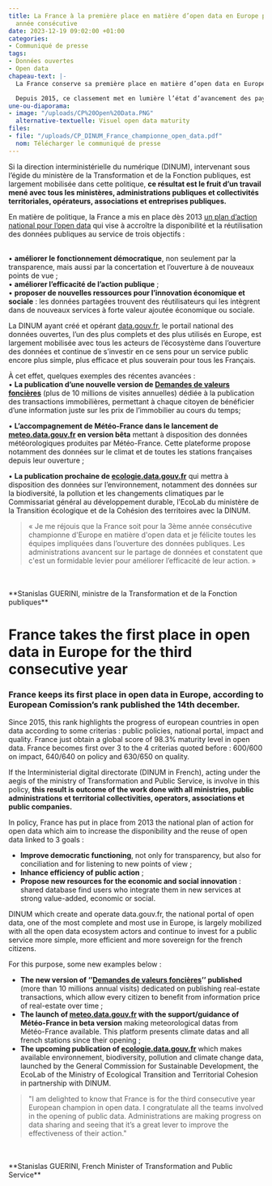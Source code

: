 ```yaml
---
title: La France à la première place en matière d’open data en Europe pour la troisième
  année consécutive
date: 2023-12-19 09:02:00 +01:00
categories:
- Communiqué de presse
tags:
- Données ouvertes
- Open data
chapeau-text: |-
  La France conserve sa première place en matière d’open data en Europe, selon [le classement de la Commission européenne](https://data.europa.eu/en/publications/open-data-maturity/2023) publié le 14 décembre dernier.

  Depuis 2015, ce classement met en lumière l’état d’avancement des pays européens en matière d’ouverture des données selon les critères suivants : politique publique, portail national, impact et qualité. La France vient d’obtenir un score global de 98,3% de maturité d’open data, et arrive en tête sur trois des quatre critères pré-cités : 600/600 sur l’impact et 640/640 sur la politique publique et 630/650 pour la qualité.
une-ou-diaporama:
- image: "/uploads/CP%20Open%20Data.PNG"
  alternative-textuelle: Visuel open data maturity
files:
- file: "/uploads/CP_DINUM_France_championne_open_data.pdf"
  nom: Télécharger le communiqué de presse
---
```


Si la direction interministérielle du numérique (DINUM), intervenant sous l’égide du ministère de la Transformation et de la Fonction publiques, est largement mobilisée dans cette politique, **ce résultat est le fruit d’un travail mené avec tous les ministères, administrations publiques et collectivités territoriales, opérateurs, associations et entreprises publiques.**

En matière de politique, la France a mis en place dès 2013 [un plan d’action national pour l’open data](https:/https://www.gouvernement.fr/action/l-ouverture-des-donnees-publiques/) qui vise à accroître la disponibilité et la réutilisation des données publiques au service de trois objectifs :

<br>• **améliorer le fonctionnement démocratique**, non seulement par la transparence, mais aussi par la concertation et l’ouverture à de nouveaux points de vue ;
<br>• **améliorer l’efficacité de l’action publique** ;
<br>• **proposer de nouvelles ressources pour l’innovation économique et sociale** : les données partagées trouvent des réutilisateurs qui les intègrent dans de nouveaux services à forte valeur ajoutée économique ou sociale.

La DINUM ayant créé et opérant [data.gouv.fr](https://www.data.gouv.fr/fr/), le portail national des données ouvertes, l’un des plus complets et des plus utilisés en Europe, est largement mobilisée avec tous les acteurs de l’écosystème dans l’ouverture des données et continue de s’investir en ce sens pour un service public encore plus simple, plus efficace et plus souverain pour tous les Français.

À cet effet, quelques exemples des récentes avancées :
<br>• **La publication d’une nouvelle version de [Demandes de valeurs foncières](https:/https://explore.data.gouv.fr/immobilier?onglet=carte&filtre=tous/)** (plus de 10 millions de visites annuelles) dédiée à la publication des transactions immobilières, permettant à chaque citoyen de bénéficier d’une information juste sur les prix de l’immobilier au cours du temps;

• **L’accompagnement de Météo-France dans le lancement de [meteo.data.gouv.fr](https://meteo.data.gouv.fr/) en version bêta** mettant à disposition des données météorologiques produites par Météo-France. Cette plateforme propose notamment des données sur le climat et de toutes les stations françaises depuis leur ouverture ;

• **La publication prochaine de [ecologie.data.gouv.fr](https://ecologie.data.gouv.fr/)** qui mettra à disposition des données sur l’environnement, notamment des données sur la biodiversité, la pollution et les changements climatiques par le Commissariat général au développement durable, l’EcoLab du ministère de la Transition écologique et de la Cohésion des territoires avec la DINUM.

> « Je me réjouis que la France soit pour la 3ème année consécutive championne d'Europe en matière d'open data et je félicite toutes les équipes impliquées dans l’ouverture des données publiques. Les administrations avancent sur le partage de données et constatent que c'est un formidable levier pour améliorer l’efficacité de leur action. » 
<br>
<br>**Stanislas GUERINI, ministre de la Transformation et de la Fonction publiques**

# France takes the first place in open data in Europe for the third consecutive year

### France keeps its first place in open data in Europe, according to European Comission’s rank published the 14th december.

Since 2015, this rank highlights the progress of european countries in open data according to some criterias : public policies, national portal, impact and quality. France just obtain a global score of 98.3% maturity level in open data. France becomes first over 3 to the 4 criterias quoted before : 600/600 on impact, 640/640 on policy and 630/650 on quality.

If the Interministerial digital directorate (DINUM in French), acting under the aegis of the ministry of Transformation and Public Service, is involve in this policy, **this result is outcome of the work done with all ministries, public administrations et territorial collectivities, operators, associations et public companies.**

In policy, France has put in place from 2013 the national plan of action for open data which aim to increase the disponibility and the reuse of open data linked to 3 goals :

* **Improve democratic functioning**, not only for transparency, but also for conciliation and for listening to new points of view ;
* **Inhance efficiency of public action** ;
* **Propose new resources for the economic and social innovation** : shared database find users who integrate them in new services at strong value-added, economic or social.

DINUM which create and operate data.gouv.fr, the national portal of open data, one of the most complete and most use in Europe, is largely mobilized with all the open data ecosystem actors and continue to invest for a public service more simple, more efficient and more sovereign for the french citizens.

For this purpose, some new examples below :

* **The new version of ‘’[Demandes de valeurs foncières](https:/https://explore.data.gouv.fr/immobilier?onglet=carte&filtre=tous/)’’ published** (more than 10 millions annual visits) dedicated on publishing real-estate transactions, which allow every citizen to benefit from information price of real-estate over time ;
* **The launch of [meteo.data.gouv.fr](https://meteo.data.gouv.fr/) with the support/guidance of Météo-France in beta version** making meteorological datas from Météo-France available. This platform presents climate datas and all french stations since their opening ;
* **The upcoming publication of [ecologie.data.gouv.fr](https://ecologie.data.gouv.fr/)** which makes available environnement, biodiversity, pollution and climate change data, launched by the General Commission for Sustainable Development, the EcoLab of the Ministry of Ecological Transition and Territorial Cohesion in partnership with DINUM.

> "I am delighted to know that France is for the third consecutive year European champion in open data. I congratulate all the teams involved in the opening of public data. Administrations are making progress on data sharing and seeing that it’s a great lever to improve the effectiveness of their action." 
<br>
<br>**Stanislas GUERINI, French Minister of Transformation and Public Service**